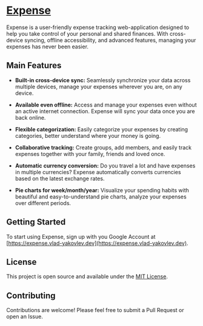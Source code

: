 # [Expense](https://expense.vlad-yakovlev.dev)

Expense is a user-friendly expense tracking web-application designed to help you take control of your personal and shared finances. With cross-device syncing, offline accessibility, and advanced features, managing your expenses has never been easier.

## Main Features

- **Built-in cross-device sync:** Seamlessly synchronize your data across multiple devices, manage your expenses wherever you are, on any device.

- **Available even offline:** Access and manage your expenses even without an active internet connection. Expense will sync your data once you are back online.

- **Flexible categorization:** Easily categorize your expenses by creating categories, better understand where your money is going.

- **Collaborative tracking:** Create groups, add members, and easily track expenses together with your family, friends and loved once.

- **Automatic currency conversion:** Do you travel a lot and have expenses in multiple currencies? Expense automatically converts currencies based on the latest exchange rates.

- **Pie charts for week/month/year:** Visualize your spending habits with beautiful and easy-to-understand pie charts, analyze your expenses over different periods.

## Getting Started

To start using Expense, sign up with you Google Account at [https://expense.vlad-yakovlev.dev](https://expense.vlad-yakovlev.dev).

## License

This project is open source and available under the [MIT License](LICENSE).

## Contributing

Contributions are welcome! Please feel free to submit a Pull Request or open an Issue.
